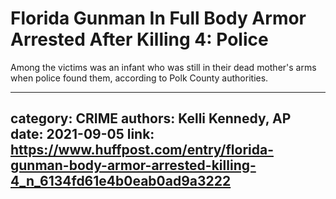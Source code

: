 # Florida Gunman In Full Body Armor Arrested After Killing 4: Police

Among the victims was an infant who was still in their dead mother's arms when police found them, according to Polk County authorities.

---
category: CRIME
authors: Kelli Kennedy, AP
date: 2021-09-05
link: https://www.huffpost.com/entry/florida-gunman-body-armor-arrested-killing-4_n_6134fd61e4b0eab0ad9a3222
---
